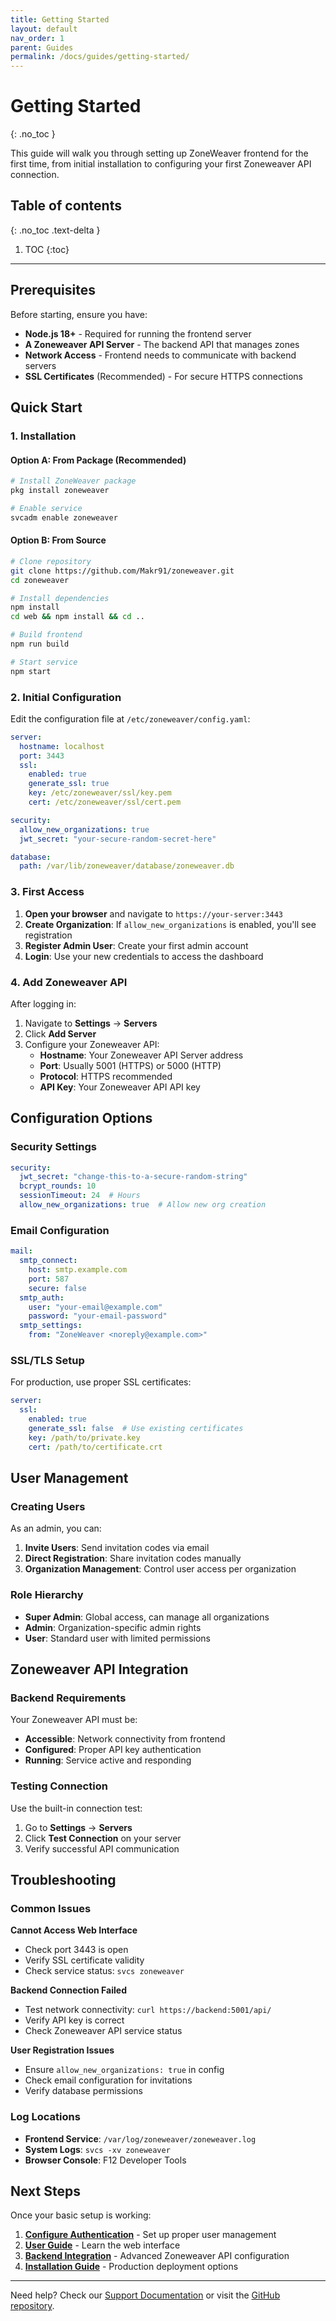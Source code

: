 ```yaml
---
title: Getting Started
layout: default
nav_order: 1
parent: Guides
permalink: /docs/guides/getting-started/
---
```


# Getting Started
{: .no_toc }

This guide will walk you through setting up ZoneWeaver frontend for the first time, from initial installation to configuring your first Zoneweaver API connection.

## Table of contents
{: .no_toc .text-delta }

1. TOC
{:toc}

---

## Prerequisites

Before starting, ensure you have:

- **Node.js 18+** - Required for running the frontend server
- **A Zoneweaver API Server** - The backend API that manages zones
- **Network Access** - Frontend needs to communicate with backend servers
- **SSL Certificates** (Recommended) - For secure HTTPS connections

## Quick Start

### 1. Installation

#### Option A: From Package (Recommended)
```bash
# Install ZoneWeaver package
pkg install zoneweaver

# Enable service
svcadm enable zoneweaver
```

#### Option B: From Source
```bash
# Clone repository
git clone https://github.com/Makr91/zoneweaver.git
cd zoneweaver

# Install dependencies
npm install
cd web && npm install && cd ..

# Build frontend
npm run build

# Start service
npm start
```

### 2. Initial Configuration

Edit the configuration file at `/etc/zoneweaver/config.yaml`:

```yaml
server:
  hostname: localhost
  port: 3443
  ssl:
    enabled: true
    generate_ssl: true
    key: /etc/zoneweaver/ssl/key.pem
    cert: /etc/zoneweaver/ssl/cert.pem

security:
  allow_new_organizations: true
  jwt_secret: "your-secure-random-secret-here"

database:
  path: /var/lib/zoneweaver/database/zoneweaver.db
```

### 3. First Access

1. **Open your browser** and navigate to `https://your-server:3443`
2. **Create Organization**: If `allow_new_organizations` is enabled, you'll see registration
3. **Register Admin User**: Create your first admin account
4. **Login**: Use your new credentials to access the dashboard

### 4. Add Zoneweaver API

After logging in:

1. Navigate to **Settings** → **Servers**
2. Click **Add Server**
3. Configure your Zoneweaver API:
   - **Hostname**: Your Zoneweaver API Server address
   - **Port**: Usually 5001 (HTTPS) or 5000 (HTTP)  
   - **Protocol**: HTTPS recommended
   - **API Key**: Your Zoneweaver API API key

## Configuration Options

### Security Settings

```yaml
security:
  jwt_secret: "change-this-to-a-secure-random-string"
  bcrypt_rounds: 10
  sessionTimeout: 24  # Hours
  allow_new_organizations: true  # Allow new org creation
```

### Email Configuration

```yaml
mail:
  smtp_connect:
    host: smtp.example.com
    port: 587
    secure: false
  smtp_auth:
    user: "your-email@example.com"
    password: "your-email-password"
  smtp_settings:
    from: "ZoneWeaver <noreply@example.com>"
```

### SSL/TLS Setup

For production, use proper SSL certificates:

```yaml
server:
  ssl:
    enabled: true
    generate_ssl: false  # Use existing certificates
    key: /path/to/private.key
    cert: /path/to/certificate.crt
```

## User Management

### Creating Users

As an admin, you can:

1. **Invite Users**: Send invitation codes via email
2. **Direct Registration**: Share invitation codes manually
3. **Organization Management**: Control user access per organization

### Role Hierarchy

- **Super Admin**: Global access, can manage all organizations
- **Admin**: Organization-specific admin rights
- **User**: Standard user with limited permissions

## Zoneweaver API Integration

### Backend Requirements

Your Zoneweaver API must be:
- **Accessible**: Network connectivity from frontend
- **Configured**: Proper API key authentication
- **Running**: Service active and responding

### Testing Connection

Use the built-in connection test:
1. Go to **Settings** → **Servers**
2. Click **Test Connection** on your server
3. Verify successful API communication

## Troubleshooting

### Common Issues

**Cannot Access Web Interface**
- Check port 3443 is open
- Verify SSL certificate validity
- Check service status: `svcs zoneweaver`

**Backend Connection Failed**
- Test network connectivity: `curl https://backend:5001/api/`
- Verify API key is correct
- Check Zoneweaver API service status

**User Registration Issues**
- Ensure `allow_new_organizations: true` in config
- Check email configuration for invitations
- Verify database permissions

### Log Locations

- **Frontend Service**: `/var/log/zoneweaver/zoneweaver.log`
- **System Logs**: `svcs -xv zoneweaver`
- **Browser Console**: F12 Developer Tools

## Next Steps

Once your basic setup is working:

1. **[Configure Authentication](authentication/)** - Set up proper user management
2. **[User Guide](../user-guide/)** - Learn the web interface
3. **[Backend Integration](backend-integration/)** - Advanced Zoneweaver API configuration
4. **[Installation Guide](installation/)** - Production deployment options

---

Need help? Check our [Support Documentation](../support/) or visit the [GitHub repository](https://github.com/Makr91/zoneweaver).
